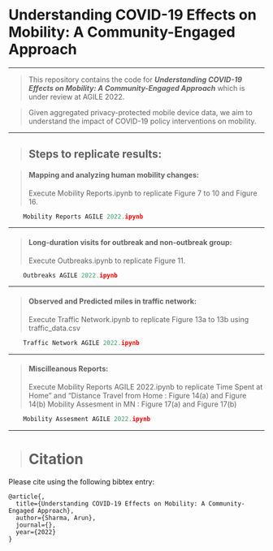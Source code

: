 # Understanding COVID-19 Effects on Mobility: A Community-Engaged Approach
___

> This repository contains the code for ***Understanding COVID-19 Effects on Mobility: A Community-Engaged Approach***
> which is under review at AGILE 2022.

> Given aggregated privacy-protected mobile device data,
> we aim to understand the impact of COVID-19 policy interventions on mobility.
___

> ## Steps to replicate results:

> #### Mapping and analyzing human mobility changes:
> Execute Mobility Reports.ipynb to replicate Figure 7 to 10 and Figure 16.
```python
    Mobility Reports AGILE 2022.ipynb
``` 
___

> #### Long-duration visits for outbreak and non-outbreak group:
> Execute Outbreaks.ipynb to replicate Figure 11. 
```python
    Outbreaks AGILE 2022.ipynb
``` 
___

> #### Observed and Predicted miles in traffic network:
> Execute Traffic Network.ipynb to replicate Figure 13a to 13b using traffic_data.csv
```python
    Traffic Network AGILE 2022.ipynb
``` 
___

> #### Miscilleanous Reports:
> Execute Mobility Reports AGILE 2022.ipynb to replicate
> Time Spent at Home” and “Distance Travel from Home : Figure 14(a) and Figure 14(b)
> Mobility Assesment in MN : Figure 17(a) and Figure 17(b)
```python
    Mobility Assesment AGILE 2022.ipynb
``` 
___

> # Citation
Please cite using the following bibtex entry:

```
@article{,
  title={Understanding COVID-19 Effects on Mobility: A Community-Engaged Approach},
  author={Sharma, Arun},
  journal={},
  year={2022}
}
```